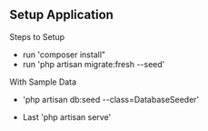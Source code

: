 

## Setup Application

Steps to Setup

- run 'composer install"
- run 'php artisan migrate:fresh --seed'

With Sample Data
- 'php artisan db:seed --class=DatabaseSeeder'

- Last 'php artisan serve'